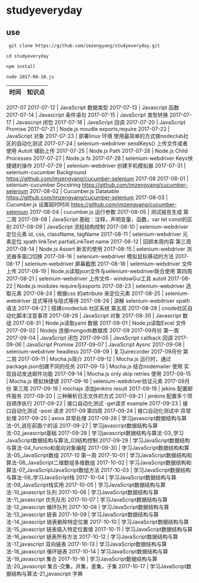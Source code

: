 # studyeveryday
## use
` git clone https://github.com/imzengyang/studyeveryday.git`

`cd studyeveryday`

`npm install`  

`node 2017-08-10.js`


|时间|知识点| 
|--|--|
2017-07
2017-07-12 | JavaScript 数据类型
2017-07-13 | Javascript 函数
2017-07-14 | Javascript 条件语句
2017-07-15 | JavaScript 类型转换 
2017-07-17 | Javascript 闭包
2017-07-18 | JavaScript 回调
2017-07-20 | JavaScript Promise
2017-07-21 | Node.js moudle exports,require
2017-07-22 | JavaScript 对象
2017-07-23 | 部署linux 环境 使用最简单的方式做nodeclub社区的自动化测试
2017-07-24 | selenium-webdriver sendKeys() 上传文件或者使用 AutoIt 辅助上传 
2017-07-25 | Node.js Path
2017-07-26 | Node.js Child Processes
2017-07-27 | Node.js fs
2017-07-28 | selenium-webdriver Keys快捷键的操作
2017-07-29 | selenium-webdriver 创建手机模拟器
2017-07-31 | selenium-cucumber Background https://github.com/imzengyang/cucumber-selenium
2017-08
2017-08-01 | selenium-cucumber Docstring  https://github.com/imzengyang/cucumber-selenium
2017-08-02 | Cucumber.js Datatable https://github.com/imzengyang/cucumber-selenium
2017-08-03 | Cucumber.js 设置超时时间 https://github.com/imzengyang/cucumber-selenium
2017-08-04 | cucumber.js 运行参数
2017-08-05 | 测试报告生成
第二周
2017-08-08 | JavaScript 基础：注释，声明变量，函数，var let const的区别
2017-08-09 | JavaScript 流程结构控制
2017-08-10 | selenium-webdriver 定位元素 id, css, className, tagName
2017-08-11 | selenium-webdriver 元素定位 xpath linkText partialLinkText name
2017-08-12 | 回顾本周内容
第三周
2017-08-14 | Node.js Assert 断言的使用
2017-08-15 | selenium-webdriver 浏览器多窗口切换
2017-08-16 | selenium-webdriver 模拟鼠标移动的方法
2017-08-17 | selenium-webdriver 屏幕截图
2017-08-18 | selemium-webdriver 文件上传
2017-08-19 | Node.js读取json文件与selenium-webdriver联合使用
第四周
2017-08-21 | selenium-webdriver 上传文件- windowGui工具 autoit
2017-08-22 | Node.js modules require与exports
2017-08-23 | selenium-webdriver 选取元素
2017-08-24 | 根据css 的attribute 来定位元素
2017-08-25 | selenium-webdriver 显式等待与隐式等待
2017-08-26 | 讲解 selenium-webdriver xpath 语法
2017-08-27 | 搭建cnodeclub 社区系统
第五周
2017-08-28 | cnode社区自动化脚本注意事项
2017-08-29 | JavaScript 对象
2017-08-30 | Javascript 数组
2017-08-31 | Node.js读取yaml 数据
2017-09-01 | Node.js读取Excel 文件
2017-09-02 | Nodejs 连接mongodb数据库
2017-09
2017-09月份 第一周
2017-09-04 | JavaScript 闭包
2017-09-05 | JavaScript callback 回调
2017-09-06 | JavaScript Promise 
2017-09-07 | JavaScript Aysnc
2017-09-08 | selenium-webdriver headless
2017-09-09 | 复习uirecorder
2017-09月份 第二周
2017-09-11 | Mocha.js简介
2017-09-12 | Mocha.js 运行时，通过package.json创建不同的任务
2017-09-13 | Mocha.js 结合nodemailer 使用 实现自动发送邮件功能
2017-09-14 | Mocha.js only skip retries 使用
2017-09-15 | Mocha.js 模拟快捷键
2017-09-16 | selenium-webdriver验证元素
2017-09月份 第三周
2017-09-18 | mochajs 添加jenkins result
2017-09-19 | jekins 配置邮件服务
2017-09-20 | 三种解析日志文件的方式
2017-09-21 | jenkins 配置多个项目顺序执行
2017-09-22 | 接口自动化测试 -get请求 example
2017-09-23 | 接口自动化测试 -post 请求 
2017-09 第四周
2017-09-24 | 接口自动化测试中 异常处理
2017-09-25 | axios 异常处理
2017-09-26 | 学习javascript数据结构与算法-01_说在前面个的话
2017-09-27 | 学习javascript数据结构与算法-02_javascript基础
2017-09-28 | 学习javascript数据结构与算法-03_学习JavaScript数据结构与算法_03结构控制
2017-09-29 | 学习JavaScript数据结构与算法-04_functio和面向对象编程
2017-09-30 | 学习JavaScript数据结构和算法-05_JavaScript数组
2017-10 第一周
2017-10-01 | 学习JavaScript数据结构和算法-06_JavaScript二维数组多维数组
2017-10-02 | 学习JavaScript数据结构和算法-07_JavaScriptJavaScript数组方法
2017-10-03 | 学习JavaScript数据结构与算法-08_学习JavaScript栈
2017-10-04 | 学习JavaScript数据结构与算法-09_JavaScript栈实用
2017-10-05 | 学习JavaScript数据结构与算法-10_javascript 队列
2017-10-06 | 学习JavaScript数据结构与算法-11_javascript 优先队形
2017-10-07 | 学习JavaScript数据结构与算法-12_javascript 循环队列
2017-10-08 | 学习JavaScript数据结构与算法-13_javascript 链表
2017-10-09 | 学习JavaScript数据结构与算法-14_javascript 链表删除特定位置
2017-10-10 | 学习JavaScript数据结构与算法-15_javascript 链表插入特定位置值
2017-10-11 | 学习JavaScript数据结构与算法-16_javascript 链表所有方法
2017-10-12 | 学习JavaScript数据结构与算法-17_javascript 双向链表
2017-10-13 | 学习JavaScript数据结构与算法-18_javascript 循环链表
2017-10-14 | 学习JavaScript数据结构与算法-19_javascript 集合
2017-10-16 | 学习JavaScript数据结构与算法-20_javascript 集合-交集，并集，差集，子集
2017-10-17 | 学习JavaScript数据结构与算法-21_javascript 字典

